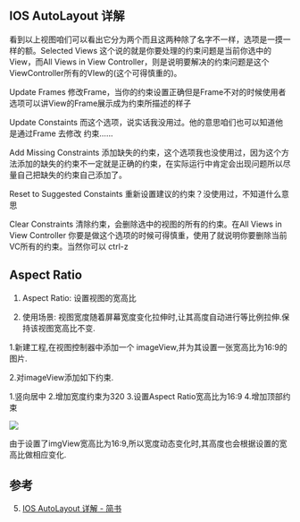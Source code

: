 
## IOS AutoLayout 详解

看到以上视图咱们可以看出它分为两个而且这两种除了名字不一样，选项是一摸一样的额。Selected Views 这个说的就是你要处理的约束问题是当前你选中的View，而All Views in View Controller，则是说明要解决的约束问题是这个ViewController所有的VIew的(这个可得慎重的)。


Update Frames 修改Frame，当你的约束设置正确但是Frame不对的时候使用者选项可以讲View的Frame展示成为约束所描述的样子

Update Constaints 而这个选项，说实话我没用过。他的意思咱们也可以知道他是通过Frame 去修改 约束……

Add Missing Constraints 添加缺失的约束，这个选项我也没使用过，因为这个方法添加的缺失的约束不一定就是正确的约束，在实际运行中肯定会出现问题所以尽量自己把缺失的约束自己添加了。

Reset to Suggested Constaints 重新设置建议的约束？没使用过，不知道什么意思

Clear Constraints 清除约束，会删除选中的视图的所有的约束。在All Views in View Controller 你要是做这个选项的时候可得慎重，使用了就说明你要删除当前VC所有的约束。当然你可以 ctrl-z


## Aspect Ratio

1. Aspect Ratio:
设置视图的宽高比

2. 使用场景:
视图宽度随着屏幕宽度变化拉伸时,让其高度自动进行等比例拉伸.保持该视图宽高比不变.

1.新建工程,在视图控制器中添加一个 imageView,并为其设置一张宽高比为16:9的图片.

2.对imageView添加如下约束.

1.竖向居中
2.增加宽度约束为320
3.设置Aspect Ratio宽高比为16:9
4.增加顶部约束

![](https://i.loli.net/2018/12/08/5c0bca00c1a28.jpg)

由于设置了imgView宽高比为16:9,所以宽度动态变化时,其高度也会根据设置的宽高比做相应变化.



## 参考

5. [IOS AutoLayout 详解 - 简书](https://www.jianshu.com/p/4ef0277e9c5e)